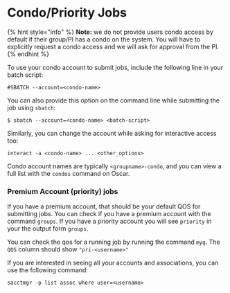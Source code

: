 # Condo/Priority Jobs

{% hint style="info" %}
**Note:** we do not provide users condo access by default if their group/PI has a condo on the system. You will have to explicitly request a condo access and we will ask for approval from the PI.
{% endhint %}

To use your condo account to submit jobs, include the following line in your batch script:

```text
#SBATCH --account=<condo-name>
```

You can also provide this option on the command line while submitting the job using `sbatch`:

```text
$ sbatch --account=<condo-name> <batch-script>
```

Similarly, you can change the account while asking for interactive access too:

```text
interact -a <condo-name> ... <other_options>
```

Condo account names are typically `<groupname>-condo`, and you can view a full list with the `condos` command on Oscar.

### Premium Account \(priority\) jobs

If you have a premium account, that should be your default QOS for submitting jobs. You can check if you have a premium account with the command `groups`. If you have a priority account you will see `priority` in your the output form `groups`.

You can check the qos for a running job by running the command `myq`. The `QOS` column should show `"pri-<username>"`

If you are interested in seeing all your accounts and associations, you can use the following command:

```text
sacctmgr -p list assoc where user=<username>
```

